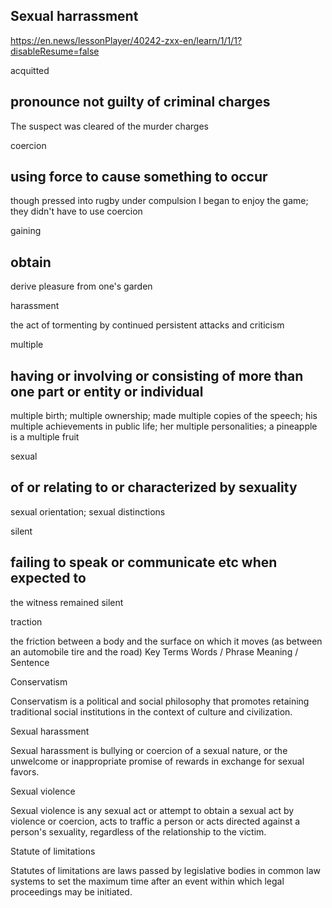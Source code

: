 
## Sexual harrassment
https://en.news/lessonPlayer/40242-zxx-en/learn/1/1/1?disableResume=false

acquitted	

pronounce not guilty of criminal charges
-

The suspect was cleared of the murder charges

coercion


using force to cause something to occur
-

though pressed into rugby under compulsion I began to enjoy the game; they didn't have to use coercion

gaining


obtain
-

derive pleasure from one's garden

harassment


the act of tormenting by continued persistent attacks and criticism

multiple


having or involving or consisting of more than one part or entity or individual
-

multiple birth; multiple ownership; made multiple copies of the speech; his multiple achievements in public life; her multiple personalities; a pineapple is a multiple fruit

sexual


of or relating to or characterized by sexuality
-

sexual orientation; sexual distinctions

silent


failing to speak or communicate etc when expected to
-

the witness remained silent

traction


the friction between a body and the surface on which it moves (as between an automobile tire and the road)
Key Terms
Words / Phrase 	Meaning / Sentence

Conservatism


Conservatism is a political and social philosophy that promotes retaining traditional social institutions in the context of culture and civilization.

Sexual harassment


Sexual harassment is bullying or coercion of a sexual nature, or the unwelcome or inappropriate promise of rewards in exchange for sexual favors.

Sexual violence


Sexual violence is any sexual act or attempt to obtain a sexual act by violence or coercion, acts to traffic a person or acts directed against a person's sexuality, regardless of the relationship to the victim.

Statute of limitations


Statutes of limitations are laws passed by legislative bodies in common law systems to set the maximum time after an event within which legal proceedings may be initiated.
